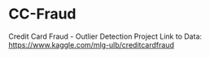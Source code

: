 # CC-Fraud
Credit Card Fraud - Outlier Detection Project
Link to Data: https://www.kaggle.com/mlg-ulb/creditcardfraud

